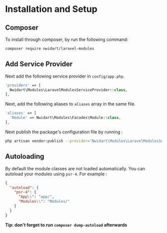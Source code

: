 # Installation and Setup

## Composer

To install through composer, by run the following command:

``` bash
composer require nwidart/laravel-modules
```

## Add Service Provider

Next add the following service provider in `config/app.php`.

``` php
'providers' => [
  Nwidart\Modules\LaravelModulesServiceProvider::class,
],
```

Next, add the following aliases to `aliases` array in the same file.

``` php
'aliases' => [
  'Module' => Nwidart\Modules\Facades\Module::class,
],
```

Next publish the package's configuration file by running :

``` bash
php artisan vendor:publish --provider="Nwidart\Modules\LaravelModulesServiceProvider"
```

## Autoloading

By default the module classes are not loaded automatically. You can autoload your modules using `psr-4`. For example :

``` json
{
  "autoload": {
    "psr-4": {
      "App\\": "app/",
      "Modules\\": "Modules/"
    }
  }
}
```

**Tip: don't forget to run `composer dump-autoload` afterwards**
